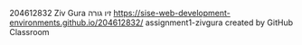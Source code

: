 204612832
Ziv Gura זיו גורה
https://sise-web-development-environments.github.io/204612832/
assignment1-zivgura created by GitHub Classroom

